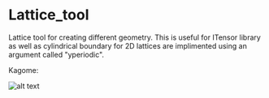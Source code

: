 # Lattice_tool
Lattice tool for creating different geometry. This is useful for ITensor library as well as cylindrical boundary for 2D lattices are implimented using an argument called "yperiodic". 

Kagome:

![alt text](http://url/to/kagome_lattice.png)
